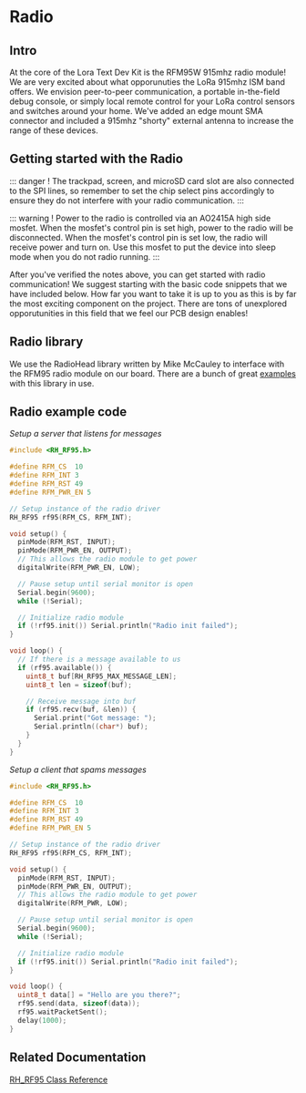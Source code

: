 # Radio
## Intro
At the core of the Lora Text Dev Kit is the RFM95W 915mhz radio module!  We are very excited about what opporunuties the LoRa 915mhz ISM band offers.  We envision peer-to-peer communication, a portable in-the-field debug console, or simply local remote control for your LoRa control sensors and switches around your home.  We've added an edge mount SMA connector and included a 915mhz "shorty" external antenna to increase the range of these devices.

## Getting started with the Radio

::: danger !
The trackpad, screen, and microSD card slot are also connected to the SPI lines, so remember to set the chip select pins accordingly to ensure they do not interfere with your radio communication.
:::

::: warning !
Power to the radio is controlled via an AO2415A high side mosfet.  When the mosfet's control pin is set high, power to the radio will be disconnected. When the mosfet's control pin is set low, the radio will receive power and turn on.  Use this mosfet to put the device into sleep mode when you do not radio running.
:::

After you've verified the notes above, you can get started with radio communication!  We suggest starting with the basic code snippets that we have included below.  How far you want to take it is up to you as this is by far the most exciting component on the project. There are tons of unexplored opporutunities in this field that we feel our PCB design enables!

## Radio library
We use the RadioHead library written by Mike McCauley to interface with the RFM95 radio module on our board. There are a bunch of great [examples](http://www.airspayce.com/mikem/arduino/RadioHead/examples.html) with this library in use.

## Radio example code
*Setup a server that listens for messages*
``` cpp
#include <RH_RF95.h>

#define RFM_CS  10
#define RFM_INT 3
#define RFM_RST 49
#define RFM_PWR_EN 5

// Setup instance of the radio driver
RH_RF95 rf95(RFM_CS, RFM_INT);

void setup() {
  pinMode(RFM_RST, INPUT);
  pinMode(RFM_PWR_EN, OUTPUT);
  // This allows the radio module to get power
  digitalWrite(RFM_PWR_EN, LOW);

  // Pause setup until serial monitor is open
  Serial.begin(9600);
  while (!Serial);

  // Initialize radio module
  if (!rf95.init()) Serial.println("Radio init failed");
}

void loop() {
  // If there is a message available to us
  if (rf95.available()) {
    uint8_t buf[RH_RF95_MAX_MESSAGE_LEN];
    uint8_t len = sizeof(buf);

    // Receive message into buf
    if (rf95.recv(buf, &len)) {
      Serial.print("Got message: ");
      Serial.println((char*) buf);
    }
  }
}
```

*Setup a client that spams messages*
``` cpp
#include <RH_RF95.h>

#define RFM_CS  10
#define RFM_INT 3
#define RFM_RST 49
#define RFM_PWR_EN 5

// Setup instance of the radio driver
RH_RF95 rf95(RFM_CS, RFM_INT);

void setup() {
  pinMode(RFM_RST, INPUT);
  pinMode(RFM_PWR_EN, OUTPUT);
  // This allows the radio module to get power
  digitalWrite(RFM_PWR, LOW);

  // Pause setup until serial monitor is open
  Serial.begin(9600);
  while (!Serial);

  // Initialize radio module
  if (!rf95.init()) Serial.println("Radio init failed");
}

void loop() {
  uint8_t data[] = "Hello are you there?";
  rf95.send(data, sizeof(data));
  rf95.waitPacketSent();
  delay(1000);
}
```

## Related Documentation
[RH_RF95 Class Reference](http://www.airspayce.com/mikem/arduino/RadioHead/classRH__RF95.html)
